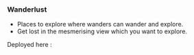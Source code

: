 ### Wanderlust
- Places to explore where wanders can wander and explore.
- Get lost in the mesmerising view which you want to explore.


Deployed here : 